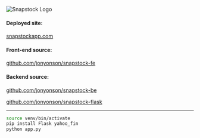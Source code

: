 ![Snapstock Logo](https://raw.githubusercontent.com/jonyonson/snapstock-fe/master/src/assets/snapstock_logo.svg)

#### Deployed site: 
[snapstockapp.com](https://snapstockapp.com)

#### Front-end source:
[github.com/jonyonson/snapstock-fe](https://github.com/jonyonson/snapstock-fe)
#### Backend source: 
[github.com/jonyonson/snapstock-be](https://github.com/jonyonson/snapstock-be)

[github.com/jonyonson/snapstock-flask](https://github.com/jonyonson/snapstock-flask)

<hr>

```sh
source venv/bin/activate
pip install Flask yahoo_fin
python app.py
```
